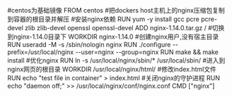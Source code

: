 #centos为基础镜像
FROM centos
#把dockers host主机上的nginx压缩包复制到容器的根目录并解压
#安装nginx依赖
RUN yum -y install gcc pcre pcre-devel zlib zlib-devel openssl openssl-devel
ADD nginx-1.14.0.tar.gz /
#切换到nginx-1.14.0目录下
WORKDIR nginx-1.14.0
#创建nginx用户,没有宿主目录
RUN useradd -M -s /sbin/nologin nginx
RUN ./configure --prefix=/usr/local/nginx --user=nginx --group=nginx
RUN make && make install
#优化nginx
RUN ln -s /usr/local/nginx/sbin/* /usr/local/sbin/
#进入到nginx网页的根目录
WORKDIR /usr/local/nginx/html/
#修改index.html文件
RUN echo "test file in container" > index.html
#关闭nginx的守护进程
RUN echo "daemon off;" >> /usr/local/nginx/conf/nginx.conf
CMD ["nginx"]

